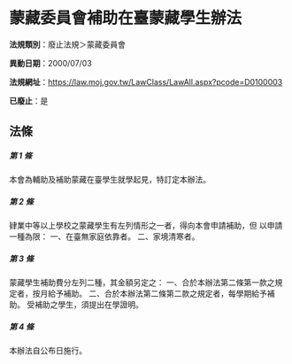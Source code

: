 # 蒙藏委員會補助在臺蒙藏學生辦法

**法規類別**：廢止法規＞蒙藏委員會

**異動日期**：2000/07/03  

**法規網址**：https://law.moj.gov.tw/LawClass/LawAll.aspx?pcode=D0100003

**已廢止**：是



## 法條
##### 第 1 條
本會為輔助及補助蒙藏在臺學生就學起見，特訂定本辦法。

##### 第 2 條
肄業中等以上學校之蒙藏學生有左列情形之一者，得向本會申請補助，但
以申請一種為限：
一、在臺無家庭依靠者。
二、家境清寒者。


##### 第 3 條
蒙藏學生補助費分左列二種，其金額另定之：
一、合於本辦法第二條第一款之規定者，按月給予補助。
二、合於本辦法第二條第二款之規定者，每學期給予補助。
受補助之學生，須提出在學證明。


##### 第 4 條
本辦法自公布日施行。


